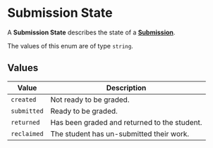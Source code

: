 # Submission State
A **Submission State** describes the state of a
**[Submission](../submission)**.

The values of this enum are of type `string`.

## Values
| Value       | Description                                  |
|-------------|----------------------------------------------|
| `created`   | Not ready to be graded.                      |
| `submitted` | Ready to be graded.                          |
| `returned`  | Has been graded and returned to the student. |
| `reclaimed` | The student has un-submitted their work.     |
